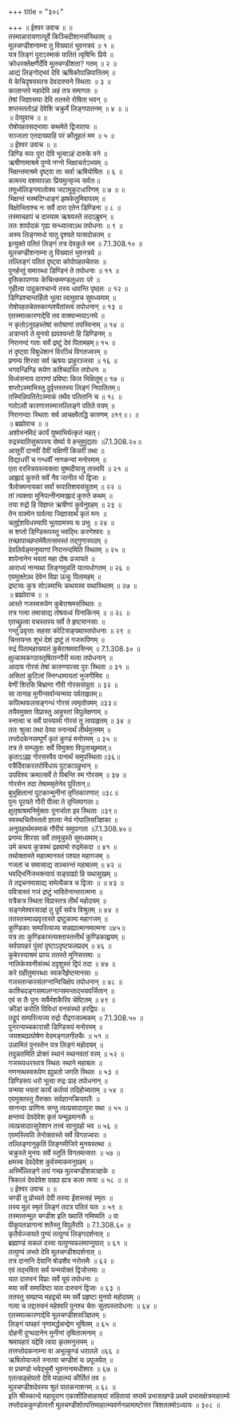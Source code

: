 +++
title = "३०८"

+++
॥ ईश्वर उवाच ॥ ॥  
तस्मान्नारायणात्पूर्वे किञ्चिदीशानसंस्थितम् ॥  
मूलचण्डीशनाम्ना तु विख्यातं भुवनत्रयं ॥ १ ॥  
यत्र लिङ्गं पुराऽस्माकं पातितं त्वृषिभिः प्रिये ॥  
क्रोधरक्तेक्षणैर्देवि मूलचण्डीशता? गतम् ॥ २ ॥  
आद्यं लिङ्गोद्भवं देवि ऋषिकोपान्निपातितम् ॥  
ये केचिदृषयस्तत्र देवदारुवने स्थिताः ॥ ३ ॥  
कालान्तरे महादेवि अहं तत्र समागतः ॥  
तेषां जिज्ञासया देवि ततस्ते रोषिता भवन् ॥  
शप्तस्ततोऽहं देवेशि चक्रुर्मे लिङ्गपातनम् ॥ ४ ॥ ॥  
॥ देव्युवाच ॥ ॥  
रोषोपहतसद्भावाः कथमेते द्विजातयः ॥  
सञ्जाता एतदाख्याहि परं कौतूहलं मम ॥ ५ ॥  
॥ ईश्वर उवाच ॥ ॥  
डिण्डि रूपः पुरा देवि भूत्वाऽहं दारुके वने ॥  
ऋषीणामाश्रमे पुण्ये नग्नो भिक्षाचरोऽभवम् ॥  
भिक्षन्तमाश्रमे दृष्ट्वा ताः सर्वा ऋषियोषितः ॥ ६ ॥  
कामस्य वशमापन्नाः प्रियमुत्सृज्य सर्वतः॥  
तमूर्ध्वलिङ्गमालोक्य जटामुकुटधारिणम् ॥ ७ ॥ ॥  
भिक्षन्तं भस्मदिग्धाङ्गं झषकेतुमिवापरम् ॥  
विक्षोभिताश्च नः सर्वे दारा एतेन डिण्डिना ॥ ८ ॥  
तस्माच्छापं च दास्याम ऋषयस्ते तदाऽब्रुवन् ॥  
ततः शापोदकं गृह्य सन्ध्यात्वाऽथ तपोधनाः ॥ ९ ॥  
अस्य लिङ्गमधो यातु दृश्यते यत्सदोन्नतम् ॥  
इत्युक्ते पतितं लिङ्गं तत्र देवकुले मम ॥ 7.1.308.१० ॥  
मूलचण्डीशनाम्ना तु विख्यातं भुवनत्रये ॥  
तल्लिङ्गं पतितं दृष्ट्वा कोपोपहतचेतसः ॥  
पुनर्हन्तुं समारब्धा डिण्डिनं ते तपोधनाः ॥ ११ ॥  
वृसिकापाणयः केचित्कमण्डलुधराः परे ॥  
गृहीत्वा पादुकाश्चान्ये तस्य धावन्ति पृष्ठतः ॥ १२ ॥  
डिण्डिश्चान्तर्हितो भूत्वा त्वामुवाच सुमध्यमाम् ॥  
रोषोपहतचेतस्कान्पश्यैतांस्त्वं तपोधनान् ॥ १३ ॥  
एतस्मात्कारणाद्देवि तव वाक्यान्मयाऽनघे ॥  
न कृतोऽनुग्रहस्तेषां सरोषाणां तपस्विनाम् ॥ १४ ॥  
अत्रान्तरे ते मुनयो ह्यपश्यन्तो हि डिण्डिनम् ॥  
निरानन्दं गताः सर्वे द्रष्टुं देवं पितामहम्॥ १५ ॥  
तं दृष्ट्वा विबुधेशानं विरञ्चिं विगतज्वरम् ॥  
प्रणम्य शिरसा सर्व ऋषयः प्राहुरञ्जसा ॥ १६ ॥  
भगवन्डिण्डि रूपेण कश्चिदस्ति तपोधनः ॥  
विध्वंसनाय दाराणां प्रविष्टः किल भिक्षितुम्॥ १७ ॥  
शप्तोऽस्माभिस्तु दुर्वृत्तस्तस्य लिङ्गं निपातितम्॥  
तस्मिन्निपतितेऽस्माकं तथैव पतितानि च ॥ १८ ॥  
गतोऽसौ कारणात्तस्मात्तल्लिङ्गे पतिते वयम् ॥  
निरानन्दाः स्थिताः सर्व आचक्ष्वैतद्धि कारणम् ॥१९॥। ॥  
॥ ब्रह्मोवाच ॥ ॥  
अशोभनमिदं कार्यं युष्माभिर्यत्कृतं महत्।  
रुद्रस्यातिसुरूपस्य सेर्ष्या ये हन्तुमुद्यताः ॥7.1.308.२०॥  
आसुरीं दानवीं दैवीं यक्षिणीं किन्नरीं तथा ॥  
विद्याधरीं च गन्धर्वीं नागकन्यां मनोरमाम् ॥  
एता वरस्त्रियस्त्यक्त्वा युष्मदीयासु तास्वपि ॥ २१ ॥  
आह्लादं कुरुते सर्वे नैव जानीत भो द्विजाः ॥  
त्रैलोक्यनायकां सर्वां रूपातिशयसंयुताम् ॥ २२ ॥  
तां त्यक्त्वा मुनिपत्नीनामाह्लादं कुरुते कथम् ॥  
तया रुद्रो हि विज्ञप्त ऋषीणां कुर्वनुग्रहम् ॥ २३ ॥  
तेन वाक्येन पार्वत्या जिज्ञासार्थं कृतं मनः ॥  
चतुर्द्दशविधस्यापि भूतग्रामस्य यः प्रभुः ॥ २४ ॥  
स शप्तो डिण्डिरूपस्तु भवद्भिः करणेश्वरः ॥  
तच्छापाच्छप्तमेवैतत्समस्तं तद्गुणास्पदम् ॥  
देवतिर्यङ्मनुष्याणां निरानन्दमिति स्थितम् ॥ २५ ॥  
शापेनानेन भवतां महा दोषः प्रजायते ॥  
आराध्यं नान्यथा लिङ्गमुन्नतिं यात्यधोगतम् ॥ २६ ॥  
एवमुक्तेऽथ देवेन विप्रा ऊचुः पितामहम् ॥  
द्रष्टव्यः कुत्र सोऽस्माभिः कथयस्व यथास्थितम् ॥ २७ ॥  
॥ ब्रह्मोवाच ॥ ॥  
आस्ते गजस्वरूपेण कुबेराश्रमसंस्थितः ॥  
तत्र गत्वा तमासाद्य तोषयध्वं पिनाकिनम् ॥ ॥ २८ ॥  
एतच्छ्रुत्वा वचस्तस्य सर्वे ते हृष्टमानसाः ॥  
गन्तुं प्रवृत्ताः सहसा कोटिसङ्ख्यास्तपोधनाः ॥ २९ ॥  
चिन्तयन्तः शुभं देशं द्रष्टुं तं गजरूपिणम् ॥  
रुद्रं पितामहाख्यातं कुबेराश्रमवासिनम् ॥ 7.1.308.३० ॥  
क्षुत्कामकण्ठास्तृषितान्गौरी मत्वा तपोधनान् ॥  
आदाय गोरसं तेषां कारुण्यात्सा पुरः स्थिता ॥ ३१ ॥  
असितां कुटिलां स्निग्धामायतां भुजगीमिव ॥  
वेणीं शिरसि बिभ्राणा गौरी गोरससंयुता ॥ ३२ ॥  
सा तानाह मुनीन्सर्वान्यन्मया पर्वताहृतम्॥  
कपित्थफलसङ्गन्धं गोरसं त्वमृतोपमम् ॥३३॥  
तयैवमुक्ता विप्रास्तु आहुस्तां विपुलेक्षणाम् ॥  
स्नात्वा च सर्वे पास्यामो गोरसं तु त्वयाहृतम् ॥ ३४ ॥  
ततः श्रुत्वा तथा देव्या स्नानार्थं तीर्थमुत्तमम् ॥  
तप्तोदकेनसम्पूर्णं कृतं कुण्डं मनोरमम् ॥ ३५ ॥  
तत्र ते सम्प्लुताः सर्वे विमुक्ता विपुलाच्छ्रमात्॥  
कृताऽऽह्ना गोरसस्वैव पानार्थं समुपस्थिताः॥३६॥  
पत्रैर्दिवाकरतरोर्विधाय पुटकाञ्छुभान् ॥  
उपविश्य क्रमात्सर्वे ते पिबन्ति स्म गोरसम् ॥ ३७ ॥  
गोरसेन तदा तेषाममृतेनेव पूरितान्॥  
बुभुक्षितानां पुटकान्मुनीनां तृप्तिकारणात् ॥३८॥  
पुनः पूरयते गौरी पीत्वा ते तृप्तिमागताः॥  
क्षुत्तृषाश्रमनिर्मुक्ताः पुनर्जाता इव स्थिताः ॥३९॥  
स्वस्थचित्तैस्ततो ज्ञात्वा नेयं गोपालिसञ्ज्ञिका ॥  
अनुग्रहार्थमस्माकं गौरीयं समुपागता ॥7.1.308.४०॥  
प्रणम्य शिरसा सर्वे तामूचुस्ते सुमध्यमाम्॥  
उमे कथय कुत्रस्थं द्रक्ष्यामो रुद्रमेकदा ॥ ४१ ॥  
तथोक्तास्ते महात्मानस्तं पश्यत महागजम् ॥  
गजतां च समासाद्य सञ्चरन्तं महाबलम् ॥ ४२ ॥  
भवद्भिर्निजभक्त्यायं सङ्ग्राह्यो हि यथासुखम् ॥  
ते तद्वचनमासाद्य समेत्यैकत्र च द्विजाः ॥ ॥ ४३ ॥  
पवित्रास्तं गजं द्रष्टुं भावितेनान्तरात्मना ॥  
यत्रैकत्र स्थिता विप्रास्तत्र तीर्थं महोदयम् ॥  
सङ्गमेश्वरसञ्ज्ञं तु पूर्वं सर्वत्र विश्रुतम् ॥ ४४ ॥  
ततस्तस्मात्प्रवृत्तास्ते द्रष्टुकामा महागजम् ॥  
कुण्डिकाः सम्परित्यज्य सन्नह्यात्मानमात्मना ॥४५॥  
यत्र ताः कुण्डिकास्त्यक्तास्तत्तीर्थं कुण्डिकाह्वयम् ॥  
सर्वपापहरं पुंसां दृष्टाऽदृष्टफलप्रदम् ॥ ४६ ॥  
कुबेरस्याश्रमं प्राप्य ततस्ते मुनिसत्तमाः ॥  
नालिकेरवनीसंस्थं ददृशुस्तं द्विपं तदा ॥ ४७ ॥  
करे ग्रहीतुमारब्धाः स्वकरैर्हृष्टमानसाः ॥  
गजस्तान्करसंलग्नान्विचिक्षेप तपोधनान् ॥ ४८ ॥  
काश्चिदङ्गसमालग्नान्समन्ताद्भयवर्जितान् ॥  
एवं स तैः पुनः सर्वैर्मशकैरिव चेष्टितम् ॥ ४९ ॥  
क्रीडां करोति विविधां वनसंस्थो हरद्विपः ॥  
तद्रूपं सम्परित्यज्य रुद्रो रौद्रगजात्मकम् ॥ 7.1.308.५० ॥  
पुनरन्यच्चकारासौ डिण्डिरूपं मनोरमम् ॥  
जयशब्दप्रघोषेण वेदमङ्गलगीतकैः ॥ ५१ ॥  
उन्नामितं पुनस्तेन यत्र लिङ्गं महोदयम् ॥  
तदुन्नतमिति प्रोक्तं स्थानं स्थानवतां वरम् ॥ ५२ ॥  
गजरूपधरस्तत्र स्थितः स्थाने महाबलः ॥  
गणनाथस्वरूपेण ह्युन्नतो जगति स्थितः ॥ ५३ ॥  
डिण्डिरूप धरो भूत्वा रुद्रः प्राह तपोधनान् ॥  
यन्मया भवतां कार्यं कर्तव्यं तदिहोच्यताम् ॥ ५४ ॥  
एवमुक्तस्तु तैरुक्तः सर्वज्ञानक्रियापरैः ॥  
सानन्दाः प्राणिनः सन्तु त्वत्प्रसादात्पुरा यथा ॥ ५५ ॥  
क्षन्तव्यं देवदेवेश कृतं यन्मूढमानसैः ॥  
त्वत्प्रसादात्सुरेशान तत्त्वं सानुग्रहो भव ॥ ५६ ॥  
एवमस्त्विति तेनोक्तास्ते सर्वे विगतज्वराः ॥  
तल्लिङ्गानुकृतिं लिङ्गमीजिरे मुनयस्तथा ॥  
चक्रुस्ते मुनयः सर्वे स्तुतिं विगतमत्सराः ॥ ५७ ॥  
क्षमस्व देवदेवेश कुर्वस्माकमनुग्रहम् ॥  
अस्मिँल्लिङ्गे लयं गच्छ मूलचण्डीशसञ्ज्ञके ॥  
त्रिकालं देवदेवेश ग्राह्या ह्यत्र कला त्वया ॥ ५८ ॥ ॥  
॥ ईश्वर उवाच ॥ ॥  
चण्डी तु प्रोच्यते देवी तस्या ईशस्त्वहं स्मृतः ॥  
तस्य मूलं स्मृतं लिङ्गं तदत्र पतितं यतः ॥ ५९ ॥  
तस्मात्तन्मूल चण्डीश इति ख्यातिं गमिष्यति ॥ वा  
पीकूपतडागानां शतैस्तु विपुलैरपि ॥ 7.1.308.६० ॥  
कृतैर्यज्जायते पुण्यं तत्पुण्यं लिङ्गदर्शनात् ॥  
ब्रह्माण्डं सकलं दत्त्वा यत्पुण्यफलमाप्नुयात् ॥ ६१ ॥  
तत्पुण्यं लभते देवि मूलचण्डीशदर्शनात् ॥  
तत्र दानानि देयानि षोडशैव नरोत्तमैः ॥ ६२ ॥  
एवं तद्भविता सर्वं यन्मयोक्तं द्विजोत्तमाः ॥  
यात दारुवनं विप्राः सर्वे यूयं तपोधनाः ॥  
मया सर्वे समादिष्टा यात दारुवनं द्विजाः ॥ ६३ ॥  
ततस्तु सम्प्राप्य महद्वचो मम सर्वे प्रहृष्टा मुनयो महोदयम् ॥  
गत्वा च तद्दारुवनं महेश्वरि पुनश्च चेरुः सुतपस्तपोधनाः ॥ ६४ ॥  
एतस्मात्कारणाद्देवि मूलचण्डीशसञ्ज्ञितम् ॥  
लिङ्गं पापहरं नृणामर्द्धचन्द्रेण भूषितम् ॥ ६५ ॥  
दोहनी दुग्थदानेन मुनीनां तृषितात्मनाम् ॥  
श्रमापहारं यद्देवि त्वया कृतमनुत्तमम् ॥  
तत्तप्तोदकनाम्ना वा अभूत्कुण्डं धरातले ॥६६ ॥  
ऋषितोयाजले स्नात्वा चण्डीशं यः प्रपूजयेत् ॥  
स प्रचण्डो भवेद्भूमौ भुवनानामधीश्वरः ॥ ६७ ॥  
एतत्सङ्क्षेपतो देवि माहात्म्यं कीर्तितं तव ॥  
मूलचण्डीशदेवस्य श्रुतं पातकनाशनम् ॥ ६८ ॥  
इति श्रीस्कान्दे महापुराण एकाशीतिसाहस्र्यां संहितायां सप्तमे प्रभासखण्डे प्रथमे प्रभासक्षेत्रमाहात्म्ये तप्तोदककुण्डोत्पत्तौ मूलचण्डीशोत्पत्तिमाहात्म्यवर्णनन्नामाष्टोत्तर त्रिशततमोऽध्यायः ॥ ३०८ ॥